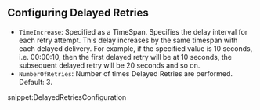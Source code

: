 ## Configuring Delayed Retries

 * `TimeIncrease`: Specified as a TimeSpan. Specifies the delay interval for each retry attempt. This delay increases by the same timespan with each delayed delivery. For example, if the specified value is 10 seconds, i.e. 00:00:10, then the first delayed retry will be at 10 seconds, the subsequent delayed retry will be 20 seconds and so on.
 * `NumberOfRetries`: Number of times Delayed Retries are performed. Default: 3.

snippet:DelayedRetriesConfiguration
